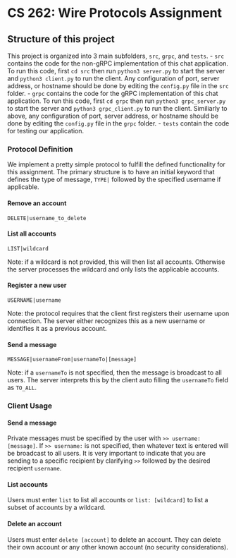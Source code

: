 # CS 262: Wire Protocols Assignment

## Structure of this project
This project is organized into 3 main subfolders, `src`, `grpc`, and `tests`. 
    - `src` contains the code for the non-gRPC implementation of this chat application. To run this code, first `cd src` then run `python3 server.py` to start the server and `python3 client.py` to run the client. Any configuration of port, server address, or hostname should be done by editing the `config.py` file in the `src` folder.
    - `grpc` contains the code for the gRPC implementation of this chat application. To run this code, first `cd grpc` then run `python3 grpc_server.py` to start the server and `python3 grpc_client.py` to run the client. Similiarly to above, any configuration of port, server address, or hostname should be done by editing the `config.py` file in the `grpc` folder.
    - `tests` contain the code for testing our application.  

### Protocol Definition

We implement a pretty simple protocol to fulfill the defined functionality for this assignment. The primary structure is to have an initial keyword that defines the type of message, `TYPE|` followed by the specified username if applicable. 

#### Remove an account

`DELETE|username_to_delete`

#### List all accounts

`LIST|wildcard`

Note: if a wildcard is not provided, this will then list all accounts. Otherwise the server processes the wildcard and only lists the applicable accounts.

#### Register a new user

`USERNAME|username`

Note: the protocol requires that the client first registers their username upon connection. The server either recognizes this as a new username or identifies it as a previous account. 

#### Send a message

`MESSAGE|usernameFrom|usernameTo|[message]`

Note: if a `usernameTo` is not specified, then the message is broadcast to all users. The server interprets this by the client auto filling the `usernameTo` field as `TO_ALL`. 


### Client Usage

#### Send a message

Private messages must be specified by the user with `>> username: [message]`. If `>> username:` is not specified, then whatever text is entered will be broadcast to all users. It is very important to indicate that you are sending to a specific recipient by clarifying `>>` followed by the desired recipient `username`. 

#### List accounts

Users must enter `list` to list all accounts or `list: [wildcard]` to list a subset of accounts by a wildcard. 

#### Delete an account

Users must enter `delete [account]` to delete an account. They can delete their own account or any other known account (no security considerations). 

